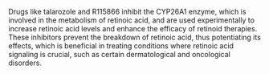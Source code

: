 Drugs like talarozole and R115866 inhibit the CYP26A1 enzyme, which is involved in the metabolism of retinoic acid, and are used experimentally to increase retinoic acid levels and enhance the efficacy of retinoid therapies. These inhibitors prevent the breakdown of retinoic acid, thus potentiating its effects, which is beneficial in treating conditions where retinoic acid signaling is crucial, such as certain dermatological and oncological disorders.